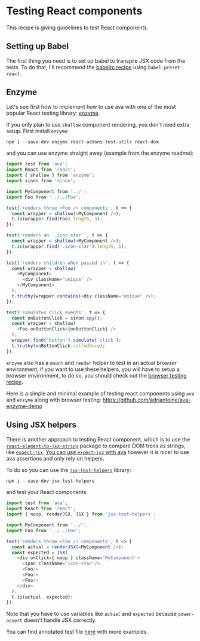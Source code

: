 # Testing React components

This recipe is giving guidelines to test React components.

## Setting up Babel

The first thing you need is to set up babel to transpile JSX code from the tests. To do that, I'll recommend the [babelrc recipe](https://github.com/sindresorhus/ava/blob/master/docs/recipes/babelrc.md) using `babel-preset-react`.

## Enzyme

Let's see first how to implement how to use ava with one of the most popular React testing library: [enzyme](https://github.com/airbnb/enzyme).

If you only plan to use `shallow` component rendering, you don't need extra setup. First install `enzyme`:

```js
npm i --save-dev enzyme react-addons-test-utils react-dom
```

and you can use enzyme straight away (example from the enzyme readme):

```js
import test from 'ava';
import React from 'react';
import { shallow } from 'enzyme';
import sinon from 'sinon';

import MyComponent from '../';
import Foo from '../../Foo';

test('renders three <Foo /> components', t => {
  const wrapper = shallow(<MyComponent />);
  t.is(wrapper.find(Foo).length, 3);
});

test('renders an `.icon-star`', t => {
  const wrapper = shallow(<MyComponent />);
  t.is(wrapper.find('.icon-star').length, 1);
});

test('renders children when passed in', t => {
  const wrapper = shallow(
    <MyComponent>
      <div className="unique" />
    </MyComponent>
  );
  t.truthy(wrapper.contains(<div className="unique" />);
});

test('simulates click events', t => {
  const onButtonClick = sinon.spy();
  const wrapper = shallow(
    <Foo onButtonClick={onButtonClick} />
  );
  wrapper.find('button').simulate('click');
  t.truthy(onButtonClick.calledOnce);
});
```

`enzyme` also has a `mount` and `render` helper to test in an actual browser environment, if you want to use these helpers, you will have to setup a browser environment, to do so, you should check out the [browser testing recipe](https://github.com/sindresorhus/ava/blob/master/docs/recipes/browser-testing.md).

Here is a simple and minimal example of testing react components using `ava` and `enzyme` along with browser testing: https://github.com/adriantoine/ava-enzyme-demo

## Using JSX helpers

There is another approach to testing React component, which is to use the [`react-element-to-jsx-string`](https://github.com/algolia/react-element-to-jsx-string) package to compare DOM trees as strings, like [`expect-jsx`](https://github.com/algolia/expect-jsx). [You can use `expect-jsx` with ava](https://github.com/sindresorhus/ava/issues/186#issuecomment-161317068) however it is nicer to use ava assertions and only rely on helpers.

To do so you can use the [`jsx-test-helpers`](https://github.com/MoOx/jsx-test-helpers) library:

```js
npm i --save-dev jsx-test-helpers
```

and test your React components:
```js
import test from 'ava';
import React from 'react';
import { noop, renderJSX, JSX } from 'jsx-test-helpers';

import MyComponent from '../';
import Foo from '../../Foo';

test('renders three <Foo /> components', t => {
  const actual = renderJSX(<MyComponent />);
  const expected = JSX(
    <div onClick={ noop } className='MyComponent'>
      <span className='icon-star'/>
      <Foo/>
      <Foo/>
      <Foo/>
    </div>
  );
  t.is(actual, expected);
});
```

Note that you have to use variables like `actual` and `expected` because `power-assert` doesn't handle JSX correctly.

You can find annotated test file [here](https://github.com/MoOx/jsx-test-helpers/blob/master/src/__tests__/index.js) with more examples.
